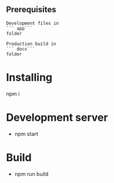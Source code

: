 ## Prerequisites
    Development files in
    ``` app```
    folder

    Production build in 
    ``` docs``` 
    folder

# Installing
 npm i

# Development server
 - npm start

# Build
 - npm run build
